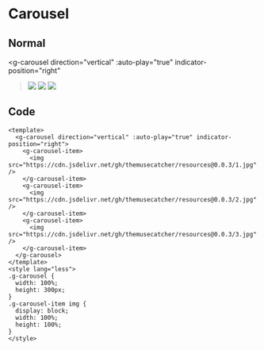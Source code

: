 # Carousel

## Normal

<script setup>
import { GCarousel, GCarouselItem } from '../../src/components/carousel';

</script>

<g-carousel
direction="vertical"
:auto-play="true"
indicator-position="right"

> <g-carousel-item>
> <img src="https://cdn.jsdelivr.net/gh/themusecatcher/resources@0.0.3/1.jpg" />
> </g-carousel-item>
> <g-carousel-item><img src="https://cdn.jsdelivr.net/gh/themusecatcher/resources@0.0.3/2.jpg" /></g-carousel-item> <g-carousel-item><img src="https://cdn.jsdelivr.net/gh/themusecatcher/resources@0.0.3/3.jpg" /></g-carousel-item>
> </g-carousel>

<style lang="less">
.g-carousel {
  width: 100%;
  height: 300px;
}
.g-carousel-item img{
  display: block;
  width: 100%;
  height: 100%;
}
</style>

## Code

```vue
<template>
  <g-carousel direction="vertical" :auto-play="true" indicator-position="right">
    <g-carousel-item>
      <img src="https://cdn.jsdelivr.net/gh/themusecatcher/resources@0.0.3/1.jpg" />
    </g-carousel-item>
    <g-carousel-item>
      <img src="https://cdn.jsdelivr.net/gh/themusecatcher/resources@0.0.3/2.jpg" />
    </g-carousel-item>
    <g-carousel-item>
      <img src="https://cdn.jsdelivr.net/gh/themusecatcher/resources@0.0.3/3.jpg" />
    </g-carousel-item>
  </g-carousel>
</template>
<style lang="less">
.g-carousel {
  width: 100%;
  height: 300px;
}
.g-carousel-item img {
  display: block;
  width: 100%;
  height: 100%;
}
</style>
```
